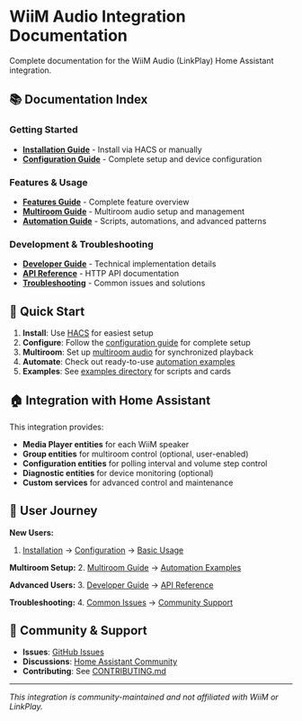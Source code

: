 # WiiM Audio Integration Documentation

Complete documentation for the WiiM Audio (LinkPlay) Home Assistant integration.

## 📚 Documentation Index

### Getting Started

- **[Installation Guide](installation.md)** - Install via HACS or manually
- **[Configuration Guide](configuration.md)** - Complete setup and device configuration

### Features & Usage

- **[Features Guide](features.md)** - Complete feature overview
- **[Multiroom Guide](multiroom.md)** - Multiroom audio setup and management
- **[Automation Guide](automation.md)** - Scripts, automations, and advanced patterns

### Development & Troubleshooting

- **[Developer Guide](developer-guide.md)** - Technical implementation details
- **[API Reference](api-reference.md)** - HTTP API documentation
- **[Troubleshooting](troubleshooting.md)** - Common issues and solutions

## 🚀 Quick Start

1. **Install**: Use [HACS](installation.md#method-1-hacs-installation-recommended) for easiest setup
2. **Configure**: Follow the [configuration guide](configuration.md) for complete setup
3. **Multiroom**: Set up [multiroom audio](multiroom.md) for synchronized playback
4. **Automate**: Check out ready-to-use [automation examples](automation.md)
5. **Examples**: See [examples directory](../examples/) for scripts and cards

## 🏠 Integration with Home Assistant

This integration provides:

- **Media Player entities** for each WiiM speaker
- **Group entities** for multiroom control (optional, user-enabled)
- **Configuration entities** for polling interval and volume step control
- **Diagnostic entities** for device monitoring (optional)
- **Custom services** for advanced control and maintenance

## 📖 User Journey

**New Users:**

1. [Installation](installation.md) → [Configuration](configuration.md) → [Basic Usage](features.md)

**Multiroom Setup:** 2. [Multiroom Guide](multiroom.md) → [Automation Examples](automation.md)

**Advanced Users:** 3. [Developer Guide](developer-guide.md) → [API Reference](api-reference.md)

**Troubleshooting:** 4. [Common Issues](troubleshooting.md) → [Community Support](#community--support)

## 🤝 Community & Support

- **Issues**: [GitHub Issues](https://github.com/mjcumming/wiim/issues)
- **Discussions**: [Home Assistant Community](https://community.home-assistant.io/)
- **Contributing**: See [CONTRIBUTING.md](../CONTRIBUTING.md)

---

_This integration is community-maintained and not affiliated with WiiM or LinkPlay._
